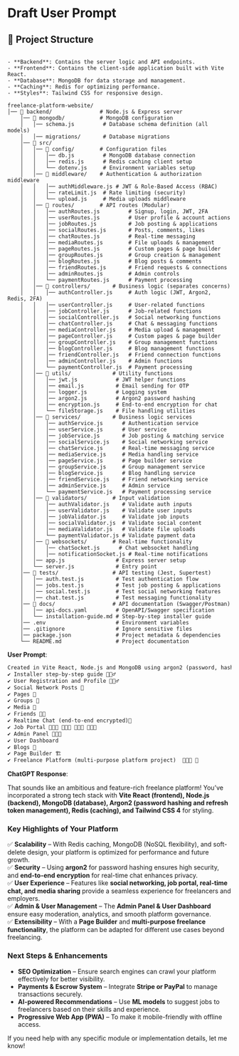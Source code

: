 # Draft User Prompt

## **📂 Project Structure**
```

- **Backend**: Contains the server logic and API endpoints.
- **Frontend**: Contains the client-side application built with Vite React.
- **Database**: MongoDB for data storage and management.
- **Caching**: Redis for optimizing performance.
- **Styles**: Tailwind CSS for responsive design.

freelance-platform-website/
│── 📁 backend/               # Node.js & Express server
    │── 📁 mongodb/           # MongoDB configuration
    │   │── schema.js         # Database schema definition (all models)
    │   │── migrations/       # Database migrations
    │── 📁 src/
    │   │── 📁 config/        # Configuration files
    │   │   │── db.js         # MongoDB database connection
    │   │   │── redis.js      # Redis caching client setup
    │   │   └── dotenv.js     # Environment variables setup
    │   │── 📁 middleware/    # Authentication & authorization middleware
    │   │   │── authMiddleware.js # JWT & Role-Based Access (RBAC)
    │   │   │── rateLimit.js  # Rate limiting (security)
    │   │   └── upload.js     # Media uploads middleware
    │   │── 📁 routes/        # API routes (Modular)
    │   │   │── authRoutes.js         # Signup, login, JWT, 2FA
    │   │   │── userRoutes.js         # User profile & account actions
    │   │   │── jobRoutes.js          # Job posting & applications
    │   │   │── socialRoutes.js       # Posts, comments, likes
    │   │   │── chatRoutes.js         # Real-time messaging
    │   │   │── mediaRoutes.js        # File uploads & management
    │   │   │── pageRoutes.js         # Custom pages & page builder
    │   │   │── groupRoutes.js        # Group creation & management
    │   │   │── blogRoutes.js         # Blog posts & comments
    │   │   │── friendRoutes.js       # Friend requests & connections
    │   │   │── adminRoutes.js        # Admin controls
    │   │   └── paymentRoutes.js      # Payment processing
    │   │── 📁 controllers/       # Business logic (separates concerns)
    │   │   │── authController.js     # Auth logic (JWT, Argon2, Redis, 2FA)
    │   │   │── userController.js     # User-related functions
    │   │   │── jobController.js      # Job-related functions
    │   │   │── socialController.js   # Social networking functions
    │   │   │── chatController.js     # Chat & messaging functions
    │   │   │── mediaController.js    # Media upload & management
    │   │   │── pageController.js     # Custom pages & page builder
    │   │   │── groupController.js    # Group management functions
    │   │   │── blogController.js     # Blog management functions
    │   │   │── friendController.js   # Friend connection functions
    │   │   │── adminController.js    # Admin functions
    │   │   └── paymentController.js  # Payment processing
    │   │── 📁 utils/             # Utility functions
    │   │   │── jwt.js            # JWT helper functions
    │   │   │── email.js          # Email sending for OTP
    │   │   │── logger.js         # Logging system
    │   │   │── argon2.js         # Argon2 password hashing
    │   │   │── encryption.js     # End-to-end encryption for chat
    │   │   └── fileStorage.js    # File handling utilities
    │   │── 📁 services/          # Business logic services
    │   │   │── authService.js      # Authentication service
    │   │   │── userService.js      # User service
    │   │   │── jobService.js       # Job posting & matching service
    │   │   │── socialService.js    # Social networking service
    │   │   │── chatService.js      # Real-time messaging service
    │   │   │── mediaService.js     # Media handling service
    │   │   │── pageService.js      # Page builder service
    │   │   │── groupService.js     # Group management service
    │   │   │── blogService.js      # Blog handling service
    │   │   │── friendService.js    # Friend networking service
    │   │   │── adminService.js     # Admin service
    │   │   └── paymentService.js   # Payment processing service
    │   │── 📁 validators/        # Input validation
    │   │   │── authValidator.js    # Validate auth inputs
    │   │   │── userValidator.js    # Validate user inputs
    │   │   │── jobValidator.js     # Validate job inputs
    │   │   │── socialValidator.js  # Validate social content
    │   │   │── mediaValidator.js   # Validate file uploads
    │   │   └── paymentValidator.js # Validate payment data
    │   │── 📁 websockets/        # Real-time functionality
    │   │   │── chatSocket.js      # Chat websocket handling
    │   │   │── notificationSocket.js # Real-time notifications
    │   │── app.js                # Express server setup
    │   └── server.js             # Entry point
    │── 📁 tests/                 # API testing (Jest, Supertest)
    │   │── auth.test.js          # Test authentication flow
    │   │── jobs.test.js          # Test job posting & applications
    │   │── social.test.js        # Test social networking features
    │   │── chat.test.js          # Test messaging functionality
    │── 📁 docs/                  # API documentation (Swagger/Postman)
    │   │── api-docs.yaml         # OpenAPI/Swagger specification
    │   └── installation-guide.md # Step-by-step installer guide
    │── .env                      # Environment variables
    │── .gitignore                # Ignore sensitive files
    │── package.json              # Project metadata & dependencies
    └── README.md                 # Project documentation

```

**User Prompt**: 

```md
Created in Vite React, Node.js and MongoDB using argon2 (password, hash and refresh token), soft-delete Design, Redis (caching), tailwind CSS 4 for a full freelance platform website where you can hire experts to get your job done. Or, if you are a skilled person, you can find work there. This full freelance platform website features:
✔️ Installer step-by-step guide 🤹🏻‍♂️
✔️ User Registration and Profile 🙋🏻‍♂️
✔️ Social Network Posts 📝
✔️ Pages 📃
✔️ Groups 🥳
✔️ Media 📂
✔️ Friends 🙏🏻
✔️ Realtime Chat (end-to-end encrypted)💬
✔️ Job Portal 👨🏻‍🔧 👨🏻‍🍳 👩🏻‍🏫 👩🏻‍🎨
✔️ Admin Panel 👨🏻‍💼
✔️ User Dashboard
✔️ Blogs 📜
✔️ Page Builder 🏗
✔️ Freelance Platform (multi-purpose platform project)  👨🏻‍💻 🤑

```

**ChatGPT Response**: 

That sounds like an ambitious and feature-rich freelance platform! You’ve incorporated a strong tech stack with **Vite React (frontend), Node.js (backend), MongoDB (database), Argon2 (password hashing and refresh token management), Redis (caching), and Tailwind CSS 4** for styling.  

### **Key Highlights of Your Platform**  
✅ **Scalability** – With Redis caching, MongoDB (NoSQL flexibility), and soft-delete design, your platform is optimized for performance and future growth.  
✅ **Security** – Using **argon2** for password hashing ensures high security, and **end-to-end encryption** for real-time chat enhances privacy.  
✅ **User Experience** – Features like **social networking, job portal, real-time chat, and media sharing** provide a seamless experience for freelancers and employers.  
✅ **Admin & User Management** – The **Admin Panel & User Dashboard** ensure easy moderation, analytics, and smooth platform governance.  
✅ **Extensibility** – With a **Page Builder** and **multi-purpose freelance functionality**, the platform can be adapted for different use cases beyond freelancing.  

### **Next Steps & Enhancements**  
- **SEO Optimization** – Ensure search engines can crawl your platform effectively for better visibility.  
- **Payments & Escrow System** – Integrate **Stripe or PayPal** to manage transactions securely.  
- **AI-powered Recommendations** – Use **ML models** to suggest jobs to freelancers based on their skills and experience.  
- **Progressive Web App (PWA)** – To make it mobile-friendly with offline access.  

If you need help with any specific module or implementation details, let me know!


